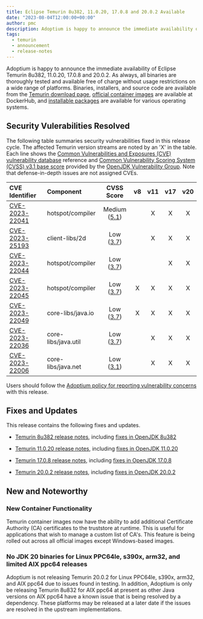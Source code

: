 ```yaml
---
title: Eclipse Temurin 8u382, 11.0.20, 17.0.8 and 20.0.2 Available
date: "2023-08-04T12:00:00+00:00"
author: pmc
description: Adoptium is happy to announce the immediate availability of Eclipse Temurin 8u382, 11.0.20, 17.0.8 and 20.0.2. As always, all binaries are thoroughly tested and available free of charge without usage restrictions on a wide range of platforms.
tags:
  - temurin
  - announcement
  - release-notes
---
```


Adoptium is happy to announce the immediate availability of Eclipse Temurin 8u382, 11.0.20, 17.0.8 and 20.0.2. As always, all binaries are thoroughly tested and available free of charge without usage restrictions on a wide range of platforms. Binaries, installers, and source code are available from the [Temurin download page](https://adoptium.net/temurin/releases), [official container images](https://hub.docker.com/_/eclipse-temurin) are available at DockerHub, and [installable packages](https://adoptium.net/installation/) are available for various operating systems.

## Security Vulerabilities Resolved

The following table summaries security vulnerabilities fixed in this release cycle. The affected Temurin version streams are noted by an 'X' in the table. Each line shows the [Common Vulnerabilities and Exposures (CVE) vulnerability database](https://nvd.nist.gov/vuln) reference and [Common Vulnerability Scoring System (CVSS) v3.1 base score](https://www.first.org/cvss/v3.1/specification-document) provided by the [OpenJDK Vulnerability Group](https://openjdk.org/groups/vulnerability/). Note that defense-in-depth issues are not assigned CVEs.

| CVE Identifier  | Component | CVSS Score | v8 | v11 | v17 | v20 |
| :---                                                              | :---                |  :----:      |  :----:   | :----:     | :----:     | :----:     |
| [CVE-2023-22041](https://nvd.nist.gov/vuln/detail/CVE-2023-22041) | hotspot/compiler    | Medium ([5.1](https://www.first.org/cvss/calculator/3.1#CVSS:3.1/AV:L/AC:H/PR:N/UI:N/S:U/C:H/I:N/A:N)) |           | X          | X          | X          |
| [CVE-2023-25193](https://nvd.nist.gov/vuln/detail/CVE-2023-25193) | client-libs/2d      | Low ([3.7](https://www.first.org/cvss/calculator/3.1#CVSS:3.1/AV:N/AC:H/PR:N/UI:N/S:U/C:N/I:N/A:L))   |           | X          | X          | X          |
| [CVE-2023-22044](https://nvd.nist.gov/vuln/detail/CVE-2023-22044) | hotspot/compiler    | Low ([3.7](https://www.first.org/cvss/calculator/3.1#CVSS:3.1/AV:N/AC:H/PR:N/UI:N/S:U/C:L/I:N/A:N))    |           |            | X          | X          |
| [CVE-2023-22045](https://nvd.nist.gov/vuln/detail/CVE-2023-22045) | hotspot/compiler    | Low ([3.7](https://www.first.org/cvss/calculator/3.1#CVSS:3.1/AV:N/AC:H/PR:N/UI:N/S:U/C:L/I:N/A:N))    | X         | X          | X          | X          |
| [CVE-2023-22049](https://nvd.nist.gov/vuln/detail/CVE-2023-22049) | core-libs/java.io   | Low ([3.7](https://www.first.org/cvss/calculator/3.1#CVSS:3.1/AV:N/AC:H/PR:N/UI:N/S:U/C:N/I:L/A:N))    | X         | X          | X          | X          |
| [CVE-2023-22036](https://nvd.nist.gov/vuln/detail/CVE-2023-22036) | core-libs/java.util | Low ([3.7](https://www.first.org/cvss/calculator/3.1#CVSS:3.1/AV:N/AC:H/PR:N/UI:N/S:U/C:N/I:N/A:L))    |           | X          | X          | X          |
| [CVE-2023-22006](https://nvd.nist.gov/vuln/detail/CVE-2023-22006) | core-libs/java.net  | Low ([3.1](https://www.first.org/cvss/calculator/3.1#CVSS:3.1/AV:N/AC:H/PR:N/UI:R/S:U/C:N/I:L/A:N))    |           | X          | X          | X          |

Users should follow the [Adoptium policy for reporting vulnerability concerns](https://github.com/adoptium/adoptium/security/policy#security-policies-and-procedures) with this release.

## Fixes and Updates

This release contains the following fixes and updates.

* [Temurin 8u382 release notes](https://adoptium.net/temurin/release-notes/?version=jdk8u382-b05), including [fixes in OpenJDK 8u382](https://bugs.openjdk.org/issues/?jql=project+%3D+JDK+AND+fixVersion+%3D+openjdk8u382)

* [Temurin 11.0.20 release notes](https://adoptium.net/temurin/release-notes/?version=jdk-11.0.20+8), including [fixes in OpenJDK 11.0.20](https://bugs.openjdk.org/issues/?jql=project+%3D+JDK+AND+fixVersion+%3D+11.0.20)

* [Temurin 17.0.8 release notes](https://adoptium.net/temurin/release-notes/?version=jdk-17.0.8+7), including [fixes in OpenJDK 17.0.8](https://bugs.openjdk.org/issues/?jql=project+%3D+JDK+AND+fixVersion+%3D+17.0.8)

* [Temurin 20.0.2 release notes](https://adoptium.net/temurin/release-notes/?version=jdk-20.0.2+9), including [fixes in OpenJDK 20.0.2](https://bugs.openjdk.org/issues/?jql=project+%3D+JDK+AND+fixVersion+%3D+20.0.2)

## New and Noteworthy

### New Container Functionality

Temurin container images now have the ability to add additional Certificate Authority (CA) certificates to the truststore at runtime. This is useful for applications that wish to manage a custom list of CA's. This feature is being rolled out across all official images except Windows-based images.

### No JDK 20 binaries for Linux PPC64le, s390x, arm32, and limited AIX ppc64 releases

Adoptium is not releasing Temurin 20.0.2 for Linux PPC64le, s390x, arm32, and AIX ppc64 due to issues found in testing. In addition, Adoptium is only be releasing Temurin 8u832 for AIX ppc64 at present as other Java versions on AIX ppc64 have a known issue that is being resolved by a dependency. These platforms may be released at a later date if the issues are resolved in the upstream implementations.
